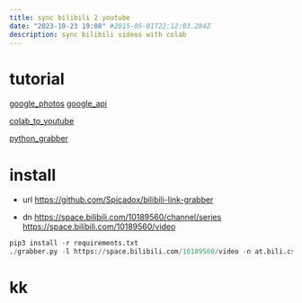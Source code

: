 ```yaml
---
title: sync bilibili 2 youtube
date: "2023-10-23 19:08" #2015-05-01T22:12:03.284Z
description: sync bilibili videos with colab
---
```


# tutorial
[google_photos](https://xirtam.cxumol.com/move-video-bilibili-to-youtube/)
[google_api](https://xirtam.cxumol.com/upload-videos-to-youtube-brand-account-via-low-level-api/)

[colab_to_youtube](https://colab.research.google.com/drive/1F1HcoKuzfAtSGbNVYpO0zq1HbSCeJWhW?usp=sharing#scrollTo=HdxsLK38DvhC)

[python_grabber](https://github.com/Spicadox/bilibili-link-grabber)

# install
- url
https://github.com/Spicadox/bilibili-link-grabber

- dn
https://space.bilibili.com/10189560/channel/series
https://space.bilibili.com/10189560/video
```py
pip3 install -r requirements.txt
./grabber.py -l https://space.bilibili.com/10189560/video -n at.bili.csv

```


# kk
